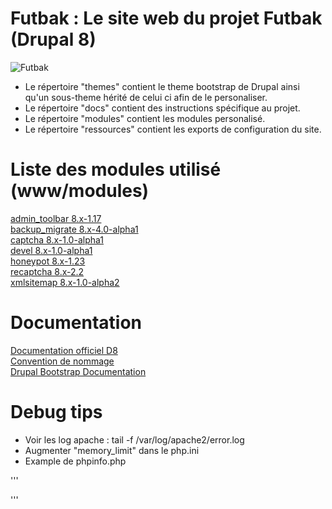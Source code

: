 # Futbak : Le site web du projet Futbak (Drupal 8)
![Futbak](http://192.168.0.114/futbak-pierre/themes/bootstrap_futbak/screenshot.png "Futbak")

- Le répertoire "themes" contient le theme bootstrap de Drupal ainsi qu'un sous-theme hérité de celui ci afin de le personaliser.
- Le répertoire "docs" contient des instructions spécifique au projet.
- Le répertoire "modules" contient les modules personalisé.
- Le répertoire "ressources" contient les exports de configuration du site.

# Liste des modules utilisé (www/modules)

[admin_toolbar 8.x-1.17](https://ftp.drupal.org/files/projects/admin_toolbar-8.x-1.17.zip)  
[backup_migrate 8.x-4.0-alpha1](https://ftp.drupal.org/files/projects/backup_migrate-8.x-4.0-alpha1.zip)  
[captcha 8.x-1.0-alpha1](https://ftp.drupal.org/files/projects/captcha-8.x-1.0-alpha1.zip)  
[devel 8.x-1.0-alpha1](https://ftp.drupal.org/files/projects/devel-8.x-1.0-alpha1.zip)  
[honeypot 8.x-1.23](https://ftp.drupal.org/files/projects/honeypot-8.x-1.23.zip)  
[recaptcha 8.x-2.2](https://ftp.drupal.org/files/projects/recaptcha-8.x-2.2.zip)  
[xmlsitemap 8.x-1.0-alpha2](https://ftp.drupal.org/files/projects/xmlsitemap-8.x-1.0-alpha2.zip) 

# Documentation 
[Documentation officiel D8](https://www.drupal.org/docs/8)  
[Convention de nommage](https://www.drupal.org/node/318)  
[Drupal Bootstrap Documentation](http://drupal-bootstrap.org/api/bootstrap)  

# Debug tips

   - Voir les log apache : tail -f /var/log/apache2/error.log
   - Augmenter "memory_limit" dans le php.ini
   - Example de phpinfo.php 

'''
<?php

// Affiche toutes les informations, comme le ferait INFO_ALL
phpinfo();

// Affiche uniquement le module d'information.
// phpinfo(8) fournirait les mêmes informations.
phpinfo(INFO_MODULES);

?>
''' 
